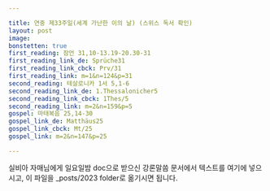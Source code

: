 ```yaml
---

title: 연중 제33주일(세계 가난한 이의 날) (스위스 독서 확인)
layout: post 
image: 
bonstetten: true
first_reading: 잠언 31,10-13.19-20.30-31
first_reading_link_de: Sprüche31
first_reading_link_cbck: Prv/31
first_reading_link: m=1&n=124&p=31
second_reading: 테살로니카 1서 5,1-6
second_reading_link_de: 1.Thessalonicher5
second_reading_link_cbck: 1Thes/5
second_reading_link: m=2&n=159&p=5
gospel: 마태복음 25,14-30
gospel_link_de: Matthäus25
gospel_link_cbck: Mt/25
gospel_link: m=2&n=147&p=25

---
```



실비아 자매님에게 일요일밤 doc으로 받으신
강론말씀 문서에서
텍스트를 여기에 넣으시고,
이 파일을 _posts/2023 folder로 옮기시면 됩니다.

